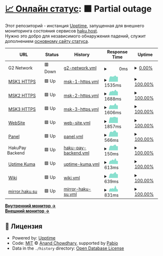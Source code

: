 # [📈 Онлайн статус](https://haku-host.github.io/side-monitor/): <!--live status--> **🟧 Partial outage**

Этот репозиторий - инстанция [Upptime](https://github.com/upptime/upptime), запущенная для внешнего мониторинга состояния сервисов [haku.host](https://haku.host/).  
Нужно это добро для независимого обнаружения падений, служит дополнением [основному сайту статуса](https://status.haku.host/).

<!--start: status pages-->
<!-- This summary is generated by Upptime (https://github.com/upptime/upptime) -->
<!-- Do not edit this manually, your changes will be overwritten -->
<!-- prettier-ignore -->
| URL | Status | History | Response Time | Uptime |
| --- | ------ | ------- | ------------- | ------ |
| <img alt="" src="https://icons.duckduckgo.com/ip3/null.ico" height="13"> G2 Network | 🟥 Down | [g2-network.yml](https://github.com/haku-host/side-monitor/commits/HEAD/history/g2-network.yml) | <details><summary><img alt="Response time graph" src="./graphs/g2-network/response-time-week.png" height="20"> 0ms</summary><br><a href="https://haku-host.github.io/side-monitor/history/g2-network"><img alt="Response time 1274" src="https://img.shields.io/endpoint?url=https%3A%2F%2Fraw.githubusercontent.com%2Fhaku-host%2Fside-monitor%2FHEAD%2Fapi%2Fg2-network%2Fresponse-time.json"></a><br><a href="https://haku-host.github.io/side-monitor/history/g2-network"><img alt="24-hour response time 0" src="https://img.shields.io/endpoint?url=https%3A%2F%2Fraw.githubusercontent.com%2Fhaku-host%2Fside-monitor%2FHEAD%2Fapi%2Fg2-network%2Fresponse-time-day.json"></a><br><a href="https://haku-host.github.io/side-monitor/history/g2-network"><img alt="7-day response time 0" src="https://img.shields.io/endpoint?url=https%3A%2F%2Fraw.githubusercontent.com%2Fhaku-host%2Fside-monitor%2FHEAD%2Fapi%2Fg2-network%2Fresponse-time-week.json"></a><br><a href="https://haku-host.github.io/side-monitor/history/g2-network"><img alt="30-day response time 0" src="https://img.shields.io/endpoint?url=https%3A%2F%2Fraw.githubusercontent.com%2Fhaku-host%2Fside-monitor%2FHEAD%2Fapi%2Fg2-network%2Fresponse-time-month.json"></a><br><a href="https://haku-host.github.io/side-monitor/history/g2-network"><img alt="1-year response time 1274" src="https://img.shields.io/endpoint?url=https%3A%2F%2Fraw.githubusercontent.com%2Fhaku-host%2Fside-monitor%2FHEAD%2Fapi%2Fg2-network%2Fresponse-time-year.json"></a></details> | <details><summary><a href="https://haku-host.github.io/side-monitor/history/g2-network">0.00%</a></summary><a href="https://haku-host.github.io/side-monitor/history/g2-network"><img alt="All-time uptime 8.52%" src="https://img.shields.io/endpoint?url=https%3A%2F%2Fraw.githubusercontent.com%2Fhaku-host%2Fside-monitor%2FHEAD%2Fapi%2Fg2-network%2Fuptime.json"></a><br><a href="https://haku-host.github.io/side-monitor/history/g2-network"><img alt="24-hour uptime 0.00%" src="https://img.shields.io/endpoint?url=https%3A%2F%2Fraw.githubusercontent.com%2Fhaku-host%2Fside-monitor%2FHEAD%2Fapi%2Fg2-network%2Fuptime-day.json"></a><br><a href="https://haku-host.github.io/side-monitor/history/g2-network"><img alt="7-day uptime 0.00%" src="https://img.shields.io/endpoint?url=https%3A%2F%2Fraw.githubusercontent.com%2Fhaku-host%2Fside-monitor%2FHEAD%2Fapi%2Fg2-network%2Fuptime-week.json"></a><br><a href="https://haku-host.github.io/side-monitor/history/g2-network"><img alt="30-day uptime 1.38%" src="https://img.shields.io/endpoint?url=https%3A%2F%2Fraw.githubusercontent.com%2Fhaku-host%2Fside-monitor%2FHEAD%2Fapi%2Fg2-network%2Fuptime-month.json"></a><br><a href="https://haku-host.github.io/side-monitor/history/g2-network"><img alt="1-year uptime 8.52%" src="https://img.shields.io/endpoint?url=https%3A%2F%2Fraw.githubusercontent.com%2Fhaku-host%2Fside-monitor%2FHEAD%2Fapi%2Fg2-network%2Fuptime-year.json"></a></details>
| <img alt="" src="https://icons.duckduckgo.com/ip3/msk1.haku.host.ico" height="13"> [MSK1 HTTPS](https://msk1.haku.host) | 🟩 Up | [msk-1-https.yml](https://github.com/haku-host/side-monitor/commits/HEAD/history/msk-1-https.yml) | <details><summary><img alt="Response time graph" src="./graphs/msk-1-https/response-time-week.png" height="20"> 1535ms</summary><br><a href="https://haku-host.github.io/side-monitor/history/msk-1-https"><img alt="Response time 1633" src="https://img.shields.io/endpoint?url=https%3A%2F%2Fraw.githubusercontent.com%2Fhaku-host%2Fside-monitor%2FHEAD%2Fapi%2Fmsk-1-https%2Fresponse-time.json"></a><br><a href="https://haku-host.github.io/side-monitor/history/msk-1-https"><img alt="24-hour response time 1503" src="https://img.shields.io/endpoint?url=https%3A%2F%2Fraw.githubusercontent.com%2Fhaku-host%2Fside-monitor%2FHEAD%2Fapi%2Fmsk-1-https%2Fresponse-time-day.json"></a><br><a href="https://haku-host.github.io/side-monitor/history/msk-1-https"><img alt="7-day response time 1535" src="https://img.shields.io/endpoint?url=https%3A%2F%2Fraw.githubusercontent.com%2Fhaku-host%2Fside-monitor%2FHEAD%2Fapi%2Fmsk-1-https%2Fresponse-time-week.json"></a><br><a href="https://haku-host.github.io/side-monitor/history/msk-1-https"><img alt="30-day response time 1551" src="https://img.shields.io/endpoint?url=https%3A%2F%2Fraw.githubusercontent.com%2Fhaku-host%2Fside-monitor%2FHEAD%2Fapi%2Fmsk-1-https%2Fresponse-time-month.json"></a><br><a href="https://haku-host.github.io/side-monitor/history/msk-1-https"><img alt="1-year response time 1633" src="https://img.shields.io/endpoint?url=https%3A%2F%2Fraw.githubusercontent.com%2Fhaku-host%2Fside-monitor%2FHEAD%2Fapi%2Fmsk-1-https%2Fresponse-time-year.json"></a></details> | <details><summary><a href="https://haku-host.github.io/side-monitor/history/msk-1-https">100.00%</a></summary><a href="https://haku-host.github.io/side-monitor/history/msk-1-https"><img alt="All-time uptime 98.81%" src="https://img.shields.io/endpoint?url=https%3A%2F%2Fraw.githubusercontent.com%2Fhaku-host%2Fside-monitor%2FHEAD%2Fapi%2Fmsk-1-https%2Fuptime.json"></a><br><a href="https://haku-host.github.io/side-monitor/history/msk-1-https"><img alt="24-hour uptime 100.00%" src="https://img.shields.io/endpoint?url=https%3A%2F%2Fraw.githubusercontent.com%2Fhaku-host%2Fside-monitor%2FHEAD%2Fapi%2Fmsk-1-https%2Fuptime-day.json"></a><br><a href="https://haku-host.github.io/side-monitor/history/msk-1-https"><img alt="7-day uptime 100.00%" src="https://img.shields.io/endpoint?url=https%3A%2F%2Fraw.githubusercontent.com%2Fhaku-host%2Fside-monitor%2FHEAD%2Fapi%2Fmsk-1-https%2Fuptime-week.json"></a><br><a href="https://haku-host.github.io/side-monitor/history/msk-1-https"><img alt="30-day uptime 98.96%" src="https://img.shields.io/endpoint?url=https%3A%2F%2Fraw.githubusercontent.com%2Fhaku-host%2Fside-monitor%2FHEAD%2Fapi%2Fmsk-1-https%2Fuptime-month.json"></a><br><a href="https://haku-host.github.io/side-monitor/history/msk-1-https"><img alt="1-year uptime 98.81%" src="https://img.shields.io/endpoint?url=https%3A%2F%2Fraw.githubusercontent.com%2Fhaku-host%2Fside-monitor%2FHEAD%2Fapi%2Fmsk-1-https%2Fuptime-year.json"></a></details>
| <img alt="" src="https://icons.duckduckgo.com/ip3/msk2.haku.host.ico" height="13"> [MSK2 HTTPS](https://msk2.haku.host) | 🟩 Up | [msk-2-https.yml](https://github.com/haku-host/side-monitor/commits/HEAD/history/msk-2-https.yml) | <details><summary><img alt="Response time graph" src="./graphs/msk-2-https/response-time-week.png" height="20"> 1688ms</summary><br><a href="https://haku-host.github.io/side-monitor/history/msk-2-https"><img alt="Response time 1612" src="https://img.shields.io/endpoint?url=https%3A%2F%2Fraw.githubusercontent.com%2Fhaku-host%2Fside-monitor%2FHEAD%2Fapi%2Fmsk-2-https%2Fresponse-time.json"></a><br><a href="https://haku-host.github.io/side-monitor/history/msk-2-https"><img alt="24-hour response time 1473" src="https://img.shields.io/endpoint?url=https%3A%2F%2Fraw.githubusercontent.com%2Fhaku-host%2Fside-monitor%2FHEAD%2Fapi%2Fmsk-2-https%2Fresponse-time-day.json"></a><br><a href="https://haku-host.github.io/side-monitor/history/msk-2-https"><img alt="7-day response time 1688" src="https://img.shields.io/endpoint?url=https%3A%2F%2Fraw.githubusercontent.com%2Fhaku-host%2Fside-monitor%2FHEAD%2Fapi%2Fmsk-2-https%2Fresponse-time-week.json"></a><br><a href="https://haku-host.github.io/side-monitor/history/msk-2-https"><img alt="30-day response time 1581" src="https://img.shields.io/endpoint?url=https%3A%2F%2Fraw.githubusercontent.com%2Fhaku-host%2Fside-monitor%2FHEAD%2Fapi%2Fmsk-2-https%2Fresponse-time-month.json"></a><br><a href="https://haku-host.github.io/side-monitor/history/msk-2-https"><img alt="1-year response time 1612" src="https://img.shields.io/endpoint?url=https%3A%2F%2Fraw.githubusercontent.com%2Fhaku-host%2Fside-monitor%2FHEAD%2Fapi%2Fmsk-2-https%2Fresponse-time-year.json"></a></details> | <details><summary><a href="https://haku-host.github.io/side-monitor/history/msk-2-https">100.00%</a></summary><a href="https://haku-host.github.io/side-monitor/history/msk-2-https"><img alt="All-time uptime 97.55%" src="https://img.shields.io/endpoint?url=https%3A%2F%2Fraw.githubusercontent.com%2Fhaku-host%2Fside-monitor%2FHEAD%2Fapi%2Fmsk-2-https%2Fuptime.json"></a><br><a href="https://haku-host.github.io/side-monitor/history/msk-2-https"><img alt="24-hour uptime 100.00%" src="https://img.shields.io/endpoint?url=https%3A%2F%2Fraw.githubusercontent.com%2Fhaku-host%2Fside-monitor%2FHEAD%2Fapi%2Fmsk-2-https%2Fuptime-day.json"></a><br><a href="https://haku-host.github.io/side-monitor/history/msk-2-https"><img alt="7-day uptime 100.00%" src="https://img.shields.io/endpoint?url=https%3A%2F%2Fraw.githubusercontent.com%2Fhaku-host%2Fside-monitor%2FHEAD%2Fapi%2Fmsk-2-https%2Fuptime-week.json"></a><br><a href="https://haku-host.github.io/side-monitor/history/msk-2-https"><img alt="30-day uptime 95.00%" src="https://img.shields.io/endpoint?url=https%3A%2F%2Fraw.githubusercontent.com%2Fhaku-host%2Fside-monitor%2FHEAD%2Fapi%2Fmsk-2-https%2Fuptime-month.json"></a><br><a href="https://haku-host.github.io/side-monitor/history/msk-2-https"><img alt="1-year uptime 97.55%" src="https://img.shields.io/endpoint?url=https%3A%2F%2Fraw.githubusercontent.com%2Fhaku-host%2Fside-monitor%2FHEAD%2Fapi%2Fmsk-2-https%2Fuptime-year.json"></a></details>
| <img alt="" src="https://icons.duckduckgo.com/ip3/msk3.haku.host.ico" height="13"> [MSK3 HTTPS](https://msk3.haku.host) | 🟩 Up | [msk-3-https.yml](https://github.com/haku-host/side-monitor/commits/HEAD/history/msk-3-https.yml) | <details><summary><img alt="Response time graph" src="./graphs/msk-3-https/response-time-week.png" height="20"> 1606ms</summary><br><a href="https://haku-host.github.io/side-monitor/history/msk-3-https"><img alt="Response time 1600" src="https://img.shields.io/endpoint?url=https%3A%2F%2Fraw.githubusercontent.com%2Fhaku-host%2Fside-monitor%2FHEAD%2Fapi%2Fmsk-3-https%2Fresponse-time.json"></a><br><a href="https://haku-host.github.io/side-monitor/history/msk-3-https"><img alt="24-hour response time 1484" src="https://img.shields.io/endpoint?url=https%3A%2F%2Fraw.githubusercontent.com%2Fhaku-host%2Fside-monitor%2FHEAD%2Fapi%2Fmsk-3-https%2Fresponse-time-day.json"></a><br><a href="https://haku-host.github.io/side-monitor/history/msk-3-https"><img alt="7-day response time 1606" src="https://img.shields.io/endpoint?url=https%3A%2F%2Fraw.githubusercontent.com%2Fhaku-host%2Fside-monitor%2FHEAD%2Fapi%2Fmsk-3-https%2Fresponse-time-week.json"></a><br><a href="https://haku-host.github.io/side-monitor/history/msk-3-https"><img alt="30-day response time 1558" src="https://img.shields.io/endpoint?url=https%3A%2F%2Fraw.githubusercontent.com%2Fhaku-host%2Fside-monitor%2FHEAD%2Fapi%2Fmsk-3-https%2Fresponse-time-month.json"></a><br><a href="https://haku-host.github.io/side-monitor/history/msk-3-https"><img alt="1-year response time 1600" src="https://img.shields.io/endpoint?url=https%3A%2F%2Fraw.githubusercontent.com%2Fhaku-host%2Fside-monitor%2FHEAD%2Fapi%2Fmsk-3-https%2Fresponse-time-year.json"></a></details> | <details><summary><a href="https://haku-host.github.io/side-monitor/history/msk-3-https">100.00%</a></summary><a href="https://haku-host.github.io/side-monitor/history/msk-3-https"><img alt="All-time uptime 98.94%" src="https://img.shields.io/endpoint?url=https%3A%2F%2Fraw.githubusercontent.com%2Fhaku-host%2Fside-monitor%2FHEAD%2Fapi%2Fmsk-3-https%2Fuptime.json"></a><br><a href="https://haku-host.github.io/side-monitor/history/msk-3-https"><img alt="24-hour uptime 100.00%" src="https://img.shields.io/endpoint?url=https%3A%2F%2Fraw.githubusercontent.com%2Fhaku-host%2Fside-monitor%2FHEAD%2Fapi%2Fmsk-3-https%2Fuptime-day.json"></a><br><a href="https://haku-host.github.io/side-monitor/history/msk-3-https"><img alt="7-day uptime 100.00%" src="https://img.shields.io/endpoint?url=https%3A%2F%2Fraw.githubusercontent.com%2Fhaku-host%2Fside-monitor%2FHEAD%2Fapi%2Fmsk-3-https%2Fuptime-week.json"></a><br><a href="https://haku-host.github.io/side-monitor/history/msk-3-https"><img alt="30-day uptime 98.96%" src="https://img.shields.io/endpoint?url=https%3A%2F%2Fraw.githubusercontent.com%2Fhaku-host%2Fside-monitor%2FHEAD%2Fapi%2Fmsk-3-https%2Fuptime-month.json"></a><br><a href="https://haku-host.github.io/side-monitor/history/msk-3-https"><img alt="1-year uptime 98.94%" src="https://img.shields.io/endpoint?url=https%3A%2F%2Fraw.githubusercontent.com%2Fhaku-host%2Fside-monitor%2FHEAD%2Fapi%2Fmsk-3-https%2Fuptime-year.json"></a></details>
| <img alt="" src="https://icons.duckduckgo.com/ip3/haku.host.ico" height="13"> [WebSite](https://haku.host) | 🟩 Up | [web-site.yml](https://github.com/haku-host/side-monitor/commits/HEAD/history/web-site.yml) | <details><summary><img alt="Response time graph" src="./graphs/web-site/response-time-week.png" height="20"> 1857ms</summary><br><a href="https://haku-host.github.io/side-monitor/history/web-site"><img alt="Response time 1896" src="https://img.shields.io/endpoint?url=https%3A%2F%2Fraw.githubusercontent.com%2Fhaku-host%2Fside-monitor%2FHEAD%2Fapi%2Fweb-site%2Fresponse-time.json"></a><br><a href="https://haku-host.github.io/side-monitor/history/web-site"><img alt="24-hour response time 1826" src="https://img.shields.io/endpoint?url=https%3A%2F%2Fraw.githubusercontent.com%2Fhaku-host%2Fside-monitor%2FHEAD%2Fapi%2Fweb-site%2Fresponse-time-day.json"></a><br><a href="https://haku-host.github.io/side-monitor/history/web-site"><img alt="7-day response time 1857" src="https://img.shields.io/endpoint?url=https%3A%2F%2Fraw.githubusercontent.com%2Fhaku-host%2Fside-monitor%2FHEAD%2Fapi%2Fweb-site%2Fresponse-time-week.json"></a><br><a href="https://haku-host.github.io/side-monitor/history/web-site"><img alt="30-day response time 1891" src="https://img.shields.io/endpoint?url=https%3A%2F%2Fraw.githubusercontent.com%2Fhaku-host%2Fside-monitor%2FHEAD%2Fapi%2Fweb-site%2Fresponse-time-month.json"></a><br><a href="https://haku-host.github.io/side-monitor/history/web-site"><img alt="1-year response time 1896" src="https://img.shields.io/endpoint?url=https%3A%2F%2Fraw.githubusercontent.com%2Fhaku-host%2Fside-monitor%2FHEAD%2Fapi%2Fweb-site%2Fresponse-time-year.json"></a></details> | <details><summary><a href="https://haku-host.github.io/side-monitor/history/web-site">100.00%</a></summary><a href="https://haku-host.github.io/side-monitor/history/web-site"><img alt="All-time uptime 98.74%" src="https://img.shields.io/endpoint?url=https%3A%2F%2Fraw.githubusercontent.com%2Fhaku-host%2Fside-monitor%2FHEAD%2Fapi%2Fweb-site%2Fuptime.json"></a><br><a href="https://haku-host.github.io/side-monitor/history/web-site"><img alt="24-hour uptime 100.00%" src="https://img.shields.io/endpoint?url=https%3A%2F%2Fraw.githubusercontent.com%2Fhaku-host%2Fside-monitor%2FHEAD%2Fapi%2Fweb-site%2Fuptime-day.json"></a><br><a href="https://haku-host.github.io/side-monitor/history/web-site"><img alt="7-day uptime 100.00%" src="https://img.shields.io/endpoint?url=https%3A%2F%2Fraw.githubusercontent.com%2Fhaku-host%2Fside-monitor%2FHEAD%2Fapi%2Fweb-site%2Fuptime-week.json"></a><br><a href="https://haku-host.github.io/side-monitor/history/web-site"><img alt="30-day uptime 98.97%" src="https://img.shields.io/endpoint?url=https%3A%2F%2Fraw.githubusercontent.com%2Fhaku-host%2Fside-monitor%2FHEAD%2Fapi%2Fweb-site%2Fuptime-month.json"></a><br><a href="https://haku-host.github.io/side-monitor/history/web-site"><img alt="1-year uptime 98.74%" src="https://img.shields.io/endpoint?url=https%3A%2F%2Fraw.githubusercontent.com%2Fhaku-host%2Fside-monitor%2FHEAD%2Fapi%2Fweb-site%2Fuptime-year.json"></a></details>
| <img alt="" src="https://icons.duckduckgo.com/ip3/my.haku.host.ico" height="13"> [Panel](https://my.haku.host) | 🟩 Up | [panel.yml](https://github.com/haku-host/side-monitor/commits/HEAD/history/panel.yml) | <details><summary><img alt="Response time graph" src="./graphs/panel/response-time-week.png" height="20"> 566ms</summary><br><a href="https://haku-host.github.io/side-monitor/history/panel"><img alt="Response time 575" src="https://img.shields.io/endpoint?url=https%3A%2F%2Fraw.githubusercontent.com%2Fhaku-host%2Fside-monitor%2FHEAD%2Fapi%2Fpanel%2Fresponse-time.json"></a><br><a href="https://haku-host.github.io/side-monitor/history/panel"><img alt="24-hour response time 527" src="https://img.shields.io/endpoint?url=https%3A%2F%2Fraw.githubusercontent.com%2Fhaku-host%2Fside-monitor%2FHEAD%2Fapi%2Fpanel%2Fresponse-time-day.json"></a><br><a href="https://haku-host.github.io/side-monitor/history/panel"><img alt="7-day response time 566" src="https://img.shields.io/endpoint?url=https%3A%2F%2Fraw.githubusercontent.com%2Fhaku-host%2Fside-monitor%2FHEAD%2Fapi%2Fpanel%2Fresponse-time-week.json"></a><br><a href="https://haku-host.github.io/side-monitor/history/panel"><img alt="30-day response time 566" src="https://img.shields.io/endpoint?url=https%3A%2F%2Fraw.githubusercontent.com%2Fhaku-host%2Fside-monitor%2FHEAD%2Fapi%2Fpanel%2Fresponse-time-month.json"></a><br><a href="https://haku-host.github.io/side-monitor/history/panel"><img alt="1-year response time 575" src="https://img.shields.io/endpoint?url=https%3A%2F%2Fraw.githubusercontent.com%2Fhaku-host%2Fside-monitor%2FHEAD%2Fapi%2Fpanel%2Fresponse-time-year.json"></a></details> | <details><summary><a href="https://haku-host.github.io/side-monitor/history/panel">100.00%</a></summary><a href="https://haku-host.github.io/side-monitor/history/panel"><img alt="All-time uptime 98.74%" src="https://img.shields.io/endpoint?url=https%3A%2F%2Fraw.githubusercontent.com%2Fhaku-host%2Fside-monitor%2FHEAD%2Fapi%2Fpanel%2Fuptime.json"></a><br><a href="https://haku-host.github.io/side-monitor/history/panel"><img alt="24-hour uptime 100.00%" src="https://img.shields.io/endpoint?url=https%3A%2F%2Fraw.githubusercontent.com%2Fhaku-host%2Fside-monitor%2FHEAD%2Fapi%2Fpanel%2Fuptime-day.json"></a><br><a href="https://haku-host.github.io/side-monitor/history/panel"><img alt="7-day uptime 100.00%" src="https://img.shields.io/endpoint?url=https%3A%2F%2Fraw.githubusercontent.com%2Fhaku-host%2Fside-monitor%2FHEAD%2Fapi%2Fpanel%2Fuptime-week.json"></a><br><a href="https://haku-host.github.io/side-monitor/history/panel"><img alt="30-day uptime 98.97%" src="https://img.shields.io/endpoint?url=https%3A%2F%2Fraw.githubusercontent.com%2Fhaku-host%2Fside-monitor%2FHEAD%2Fapi%2Fpanel%2Fuptime-month.json"></a><br><a href="https://haku-host.github.io/side-monitor/history/panel"><img alt="1-year uptime 98.74%" src="https://img.shields.io/endpoint?url=https%3A%2F%2Fraw.githubusercontent.com%2Fhaku-host%2Fside-monitor%2FHEAD%2Fapi%2Fpanel%2Fuptime-year.json"></a></details>
| <img alt="" src="https://icons.duckduckgo.com/ip3/null.ico" height="13"> HakuPay Backend | 🟩 Up | [haku-pay-backend.yml](https://github.com/haku-host/side-monitor/commits/HEAD/history/haku-pay-backend.yml) | <details><summary><img alt="Response time graph" src="./graphs/haku-pay-backend/response-time-week.png" height="20"> 150ms</summary><br><a href="https://haku-host.github.io/side-monitor/history/haku-pay-backend"><img alt="Response time 211" src="https://img.shields.io/endpoint?url=https%3A%2F%2Fraw.githubusercontent.com%2Fhaku-host%2Fside-monitor%2FHEAD%2Fapi%2Fhaku-pay-backend%2Fresponse-time.json"></a><br><a href="https://haku-host.github.io/side-monitor/history/haku-pay-backend"><img alt="24-hour response time 141" src="https://img.shields.io/endpoint?url=https%3A%2F%2Fraw.githubusercontent.com%2Fhaku-host%2Fside-monitor%2FHEAD%2Fapi%2Fhaku-pay-backend%2Fresponse-time-day.json"></a><br><a href="https://haku-host.github.io/side-monitor/history/haku-pay-backend"><img alt="7-day response time 150" src="https://img.shields.io/endpoint?url=https%3A%2F%2Fraw.githubusercontent.com%2Fhaku-host%2Fside-monitor%2FHEAD%2Fapi%2Fhaku-pay-backend%2Fresponse-time-week.json"></a><br><a href="https://haku-host.github.io/side-monitor/history/haku-pay-backend"><img alt="30-day response time 184" src="https://img.shields.io/endpoint?url=https%3A%2F%2Fraw.githubusercontent.com%2Fhaku-host%2Fside-monitor%2FHEAD%2Fapi%2Fhaku-pay-backend%2Fresponse-time-month.json"></a><br><a href="https://haku-host.github.io/side-monitor/history/haku-pay-backend"><img alt="1-year response time 211" src="https://img.shields.io/endpoint?url=https%3A%2F%2Fraw.githubusercontent.com%2Fhaku-host%2Fside-monitor%2FHEAD%2Fapi%2Fhaku-pay-backend%2Fresponse-time-year.json"></a></details> | <details><summary><a href="https://haku-host.github.io/side-monitor/history/haku-pay-backend">100.00%</a></summary><a href="https://haku-host.github.io/side-monitor/history/haku-pay-backend"><img alt="All-time uptime 98.75%" src="https://img.shields.io/endpoint?url=https%3A%2F%2Fraw.githubusercontent.com%2Fhaku-host%2Fside-monitor%2FHEAD%2Fapi%2Fhaku-pay-backend%2Fuptime.json"></a><br><a href="https://haku-host.github.io/side-monitor/history/haku-pay-backend"><img alt="24-hour uptime 100.00%" src="https://img.shields.io/endpoint?url=https%3A%2F%2Fraw.githubusercontent.com%2Fhaku-host%2Fside-monitor%2FHEAD%2Fapi%2Fhaku-pay-backend%2Fuptime-day.json"></a><br><a href="https://haku-host.github.io/side-monitor/history/haku-pay-backend"><img alt="7-day uptime 100.00%" src="https://img.shields.io/endpoint?url=https%3A%2F%2Fraw.githubusercontent.com%2Fhaku-host%2Fside-monitor%2FHEAD%2Fapi%2Fhaku-pay-backend%2Fuptime-week.json"></a><br><a href="https://haku-host.github.io/side-monitor/history/haku-pay-backend"><img alt="30-day uptime 98.97%" src="https://img.shields.io/endpoint?url=https%3A%2F%2Fraw.githubusercontent.com%2Fhaku-host%2Fside-monitor%2FHEAD%2Fapi%2Fhaku-pay-backend%2Fuptime-month.json"></a><br><a href="https://haku-host.github.io/side-monitor/history/haku-pay-backend"><img alt="1-year uptime 98.75%" src="https://img.shields.io/endpoint?url=https%3A%2F%2Fraw.githubusercontent.com%2Fhaku-host%2Fside-monitor%2FHEAD%2Fapi%2Fhaku-pay-backend%2Fuptime-year.json"></a></details>
| <img alt="" src="https://icons.duckduckgo.com/ip3/status.haku.host.ico" height="13"> [Uptime Kuma](https://status.haku.host) | 🟩 Up | [uptime-kuma.yml](https://github.com/haku-host/side-monitor/commits/HEAD/history/uptime-kuma.yml) | <details><summary><img alt="Response time graph" src="./graphs/uptime-kuma/response-time-week.png" height="20"> 613ms</summary><br><a href="https://haku-host.github.io/side-monitor/history/uptime-kuma"><img alt="Response time 615" src="https://img.shields.io/endpoint?url=https%3A%2F%2Fraw.githubusercontent.com%2Fhaku-host%2Fside-monitor%2FHEAD%2Fapi%2Fuptime-kuma%2Fresponse-time.json"></a><br><a href="https://haku-host.github.io/side-monitor/history/uptime-kuma"><img alt="24-hour response time 536" src="https://img.shields.io/endpoint?url=https%3A%2F%2Fraw.githubusercontent.com%2Fhaku-host%2Fside-monitor%2FHEAD%2Fapi%2Fuptime-kuma%2Fresponse-time-day.json"></a><br><a href="https://haku-host.github.io/side-monitor/history/uptime-kuma"><img alt="7-day response time 613" src="https://img.shields.io/endpoint?url=https%3A%2F%2Fraw.githubusercontent.com%2Fhaku-host%2Fside-monitor%2FHEAD%2Fapi%2Fuptime-kuma%2Fresponse-time-week.json"></a><br><a href="https://haku-host.github.io/side-monitor/history/uptime-kuma"><img alt="30-day response time 577" src="https://img.shields.io/endpoint?url=https%3A%2F%2Fraw.githubusercontent.com%2Fhaku-host%2Fside-monitor%2FHEAD%2Fapi%2Fuptime-kuma%2Fresponse-time-month.json"></a><br><a href="https://haku-host.github.io/side-monitor/history/uptime-kuma"><img alt="1-year response time 615" src="https://img.shields.io/endpoint?url=https%3A%2F%2Fraw.githubusercontent.com%2Fhaku-host%2Fside-monitor%2FHEAD%2Fapi%2Fuptime-kuma%2Fresponse-time-year.json"></a></details> | <details><summary><a href="https://haku-host.github.io/side-monitor/history/uptime-kuma">100.00%</a></summary><a href="https://haku-host.github.io/side-monitor/history/uptime-kuma"><img alt="All-time uptime 98.77%" src="https://img.shields.io/endpoint?url=https%3A%2F%2Fraw.githubusercontent.com%2Fhaku-host%2Fside-monitor%2FHEAD%2Fapi%2Fuptime-kuma%2Fuptime.json"></a><br><a href="https://haku-host.github.io/side-monitor/history/uptime-kuma"><img alt="24-hour uptime 100.00%" src="https://img.shields.io/endpoint?url=https%3A%2F%2Fraw.githubusercontent.com%2Fhaku-host%2Fside-monitor%2FHEAD%2Fapi%2Fuptime-kuma%2Fuptime-day.json"></a><br><a href="https://haku-host.github.io/side-monitor/history/uptime-kuma"><img alt="7-day uptime 100.00%" src="https://img.shields.io/endpoint?url=https%3A%2F%2Fraw.githubusercontent.com%2Fhaku-host%2Fside-monitor%2FHEAD%2Fapi%2Fuptime-kuma%2Fuptime-week.json"></a><br><a href="https://haku-host.github.io/side-monitor/history/uptime-kuma"><img alt="30-day uptime 98.98%" src="https://img.shields.io/endpoint?url=https%3A%2F%2Fraw.githubusercontent.com%2Fhaku-host%2Fside-monitor%2FHEAD%2Fapi%2Fuptime-kuma%2Fuptime-month.json"></a><br><a href="https://haku-host.github.io/side-monitor/history/uptime-kuma"><img alt="1-year uptime 98.77%" src="https://img.shields.io/endpoint?url=https%3A%2F%2Fraw.githubusercontent.com%2Fhaku-host%2Fside-monitor%2FHEAD%2Fapi%2Fuptime-kuma%2Fuptime-year.json"></a></details>
| <img alt="" src="https://icons.duckduckgo.com/ip3/wiki.haku.host.ico" height="13"> [Wiki](https://wiki.haku.host) | 🟩 Up | [wiki.yml](https://github.com/haku-host/side-monitor/commits/HEAD/history/wiki.yml) | <details><summary><img alt="Response time graph" src="./graphs/wiki/response-time-week.png" height="20"> 639ms</summary><br><a href="https://haku-host.github.io/side-monitor/history/wiki"><img alt="Response time 667" src="https://img.shields.io/endpoint?url=https%3A%2F%2Fraw.githubusercontent.com%2Fhaku-host%2Fside-monitor%2FHEAD%2Fapi%2Fwiki%2Fresponse-time.json"></a><br><a href="https://haku-host.github.io/side-monitor/history/wiki"><img alt="24-hour response time 591" src="https://img.shields.io/endpoint?url=https%3A%2F%2Fraw.githubusercontent.com%2Fhaku-host%2Fside-monitor%2FHEAD%2Fapi%2Fwiki%2Fresponse-time-day.json"></a><br><a href="https://haku-host.github.io/side-monitor/history/wiki"><img alt="7-day response time 639" src="https://img.shields.io/endpoint?url=https%3A%2F%2Fraw.githubusercontent.com%2Fhaku-host%2Fside-monitor%2FHEAD%2Fapi%2Fwiki%2Fresponse-time-week.json"></a><br><a href="https://haku-host.github.io/side-monitor/history/wiki"><img alt="30-day response time 664" src="https://img.shields.io/endpoint?url=https%3A%2F%2Fraw.githubusercontent.com%2Fhaku-host%2Fside-monitor%2FHEAD%2Fapi%2Fwiki%2Fresponse-time-month.json"></a><br><a href="https://haku-host.github.io/side-monitor/history/wiki"><img alt="1-year response time 667" src="https://img.shields.io/endpoint?url=https%3A%2F%2Fraw.githubusercontent.com%2Fhaku-host%2Fside-monitor%2FHEAD%2Fapi%2Fwiki%2Fresponse-time-year.json"></a></details> | <details><summary><a href="https://haku-host.github.io/side-monitor/history/wiki">100.00%</a></summary><a href="https://haku-host.github.io/side-monitor/history/wiki"><img alt="All-time uptime 98.79%" src="https://img.shields.io/endpoint?url=https%3A%2F%2Fraw.githubusercontent.com%2Fhaku-host%2Fside-monitor%2FHEAD%2Fapi%2Fwiki%2Fuptime.json"></a><br><a href="https://haku-host.github.io/side-monitor/history/wiki"><img alt="24-hour uptime 100.00%" src="https://img.shields.io/endpoint?url=https%3A%2F%2Fraw.githubusercontent.com%2Fhaku-host%2Fside-monitor%2FHEAD%2Fapi%2Fwiki%2Fuptime-day.json"></a><br><a href="https://haku-host.github.io/side-monitor/history/wiki"><img alt="7-day uptime 100.00%" src="https://img.shields.io/endpoint?url=https%3A%2F%2Fraw.githubusercontent.com%2Fhaku-host%2Fside-monitor%2FHEAD%2Fapi%2Fwiki%2Fuptime-week.json"></a><br><a href="https://haku-host.github.io/side-monitor/history/wiki"><img alt="30-day uptime 98.98%" src="https://img.shields.io/endpoint?url=https%3A%2F%2Fraw.githubusercontent.com%2Fhaku-host%2Fside-monitor%2FHEAD%2Fapi%2Fwiki%2Fuptime-month.json"></a><br><a href="https://haku-host.github.io/side-monitor/history/wiki"><img alt="1-year uptime 98.79%" src="https://img.shields.io/endpoint?url=https%3A%2F%2Fraw.githubusercontent.com%2Fhaku-host%2Fside-monitor%2FHEAD%2Fapi%2Fwiki%2Fuptime-year.json"></a></details>
| <img alt="" src="https://icons.duckduckgo.com/ip3/archlinux.gay.ico" height="13"> [mirror.haku.su](https://archlinux.gay) | 🟩 Up | [mirror-haku-su.yml](https://github.com/haku-host/side-monitor/commits/HEAD/history/mirror-haku-su.yml) | <details><summary><img alt="Response time graph" src="./graphs/mirror-haku-su/response-time-week.png" height="20"> 831ms</summary><br><a href="https://haku-host.github.io/side-monitor/history/mirror-haku-su"><img alt="Response time 902" src="https://img.shields.io/endpoint?url=https%3A%2F%2Fraw.githubusercontent.com%2Fhaku-host%2Fside-monitor%2FHEAD%2Fapi%2Fmirror-haku-su%2Fresponse-time.json"></a><br><a href="https://haku-host.github.io/side-monitor/history/mirror-haku-su"><img alt="24-hour response time 730" src="https://img.shields.io/endpoint?url=https%3A%2F%2Fraw.githubusercontent.com%2Fhaku-host%2Fside-monitor%2FHEAD%2Fapi%2Fmirror-haku-su%2Fresponse-time-day.json"></a><br><a href="https://haku-host.github.io/side-monitor/history/mirror-haku-su"><img alt="7-day response time 831" src="https://img.shields.io/endpoint?url=https%3A%2F%2Fraw.githubusercontent.com%2Fhaku-host%2Fside-monitor%2FHEAD%2Fapi%2Fmirror-haku-su%2Fresponse-time-week.json"></a><br><a href="https://haku-host.github.io/side-monitor/history/mirror-haku-su"><img alt="30-day response time 996" src="https://img.shields.io/endpoint?url=https%3A%2F%2Fraw.githubusercontent.com%2Fhaku-host%2Fside-monitor%2FHEAD%2Fapi%2Fmirror-haku-su%2Fresponse-time-month.json"></a><br><a href="https://haku-host.github.io/side-monitor/history/mirror-haku-su"><img alt="1-year response time 902" src="https://img.shields.io/endpoint?url=https%3A%2F%2Fraw.githubusercontent.com%2Fhaku-host%2Fside-monitor%2FHEAD%2Fapi%2Fmirror-haku-su%2Fresponse-time-year.json"></a></details> | <details><summary><a href="https://haku-host.github.io/side-monitor/history/mirror-haku-su">100.00%</a></summary><a href="https://haku-host.github.io/side-monitor/history/mirror-haku-su"><img alt="All-time uptime 98.81%" src="https://img.shields.io/endpoint?url=https%3A%2F%2Fraw.githubusercontent.com%2Fhaku-host%2Fside-monitor%2FHEAD%2Fapi%2Fmirror-haku-su%2Fuptime.json"></a><br><a href="https://haku-host.github.io/side-monitor/history/mirror-haku-su"><img alt="24-hour uptime 100.00%" src="https://img.shields.io/endpoint?url=https%3A%2F%2Fraw.githubusercontent.com%2Fhaku-host%2Fside-monitor%2FHEAD%2Fapi%2Fmirror-haku-su%2Fuptime-day.json"></a><br><a href="https://haku-host.github.io/side-monitor/history/mirror-haku-su"><img alt="7-day uptime 100.00%" src="https://img.shields.io/endpoint?url=https%3A%2F%2Fraw.githubusercontent.com%2Fhaku-host%2Fside-monitor%2FHEAD%2Fapi%2Fmirror-haku-su%2Fuptime-week.json"></a><br><a href="https://haku-host.github.io/side-monitor/history/mirror-haku-su"><img alt="30-day uptime 98.98%" src="https://img.shields.io/endpoint?url=https%3A%2F%2Fraw.githubusercontent.com%2Fhaku-host%2Fside-monitor%2FHEAD%2Fapi%2Fmirror-haku-su%2Fuptime-month.json"></a><br><a href="https://haku-host.github.io/side-monitor/history/mirror-haku-su"><img alt="1-year uptime 98.81%" src="https://img.shields.io/endpoint?url=https%3A%2F%2Fraw.githubusercontent.com%2Fhaku-host%2Fside-monitor%2FHEAD%2Fapi%2Fmirror-haku-su%2Fuptime-year.json"></a></details>

<!--end: status pages-->

[**Внутренний монитор →**](https://status.haku.host)  
[**Внешний монитор →**](https://haku-host.github.io/side-monitor/)

## 📄 Лицензия

- Powered by: [Upptime](https://github.com/upptime/upptime)
- Code: [MIT](./LICENSE) © [Anand Chowdhary](https://anandchowdhary.com), supported by [Pabio](https://pabio.com)
- Data in the `./history` directory: [Open Database License](https://opendatacommons.org/licenses/odbl/1-0/)
